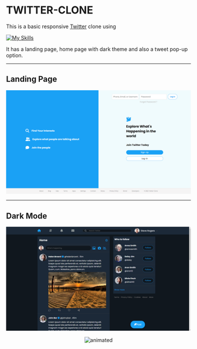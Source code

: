 # TWITTER-CLONE
This is a basic responsive [Twitter](https://indrarjun.github.io/TWITTER-CLONE/) clone using

[![My Skills](https://skills.thijs.gg/icons?i=js,html,css)](https://skills.thijs.gg)

It has a landing page, home page with dark theme and also a tweet pop-up option.

****
## Landing Page
<img src='images/image_2022-12-18_121300853.png'>

 ****
 ## Dark Mode
 <img src='images/image_2022-12-18_122347420.png'>
 

 <p align="center">
  <img src="https://media.giphy.com/media/3ohs7JG6cq7EWesFcQ/giphy.gif" alt="animated" />
</p>
